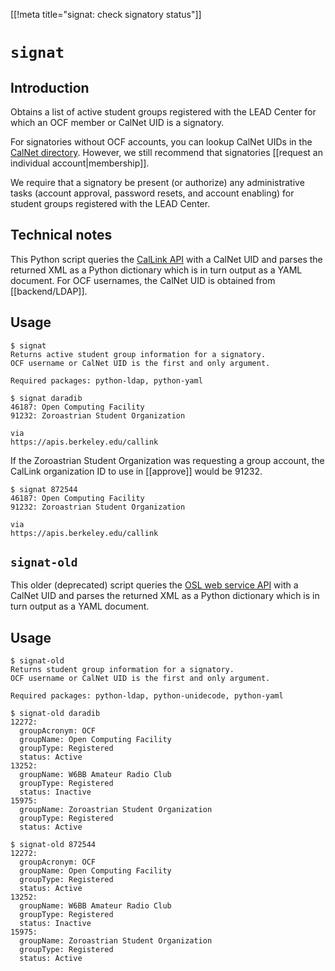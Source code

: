 [[!meta title="signat: check signatory status"]]
# `signat`

## Introduction

Obtains a list of active student groups registered with the LEAD Center for which an OCF member or CalNet UID is a signatory.

For signatories without OCF accounts, you can lookup CalNet UIDs in the [CalNet directory](https://calnet.berkeley.edu/directory/). However, we still recommend that signatories [[request an individual account|membership]].

We require that a signatory be present (or authorize) any administrative tasks (account approval, password resets, and account enabling) for student groups registered with the LEAD Center.

## Technical notes

This Python script queries the [CalLink API](https://wikihub.berkeley.edu/pages/viewpage.action?pageId=80479487) with a CalNet UID and parses the returned XML as a Python dictionary which is in turn output as a YAML document. For OCF usernames, the CalNet UID is obtained from [[backend/LDAP]].

## Usage

    $ signat
    Returns active student group information for a signatory.
    OCF username or CalNet UID is the first and only argument.

    Required packages: python-ldap, python-yaml

    $ signat daradib
    46187: Open Computing Facility
    91232: Zoroastrian Student Organization

    via
    https://apis.berkeley.edu/callink

If the Zoroastrian Student Organization was requesting a group account, the CalLink organization ID to use in [[approve]] would be 91232.

    $ signat 872544
    46187: Open Computing Facility
    91232: Zoroastrian Student Organization

    via
    https://apis.berkeley.edu/callink

## `signat-old`

This older (deprecated) script queries the [OSL web service API](https://studentservices.berkeley.edu/WebServices/StudentGroupService/Service.asmx) with a CalNet UID and parses the returned XML as a Python dictionary which is in turn output as a YAML document.

## Usage

    $ signat-old
    Returns student group information for a signatory.
    OCF username or CalNet UID is the first and only argument.

    Required packages: python-ldap, python-unidecode, python-yaml

    $ signat-old daradib
    12272:
      groupAcronym: OCF
      groupName: Open Computing Facility
      groupType: Registered
      status: Active
    13252:
      groupName: W6BB Amateur Radio Club
      groupType: Registered
      status: Inactive
    15975:
      groupName: Zoroastrian Student Organization
      groupType: Registered
      status: Active

    $ signat-old 872544
    12272:
      groupAcronym: OCF
      groupName: Open Computing Facility
      groupType: Registered
      status: Active
    13252:
      groupName: W6BB Amateur Radio Club
      groupType: Registered
      status: Inactive
    15975:
      groupName: Zoroastrian Student Organization
      groupType: Registered
      status: Active
